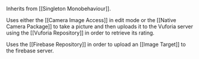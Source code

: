 Inherits from [[Singleton Monobehaviour]].

Uses either the [[Camera Image Access]] in edit mode or the [[Native Camera Package]] to take a picture and then uploads it to the Vuforia server using the [[Vuforia Repository]] in order to retrieve its rating.

Uses the [[Firebase Repository]] in order to upload an [[Image Target]] to the firebase server.